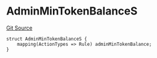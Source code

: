 # AdminMinTokenBalanceS
[Git Source](https://github.com/thrackle-io/tron/blob/06e770e8df9f2623305edd5cd2be197d5544e702/src/client/token/handler/diamond/RuleStorage.sol)


```solidity
struct AdminMinTokenBalanceS {
    mapping(ActionTypes => Rule) adminMinTokenBalance;
}
```

